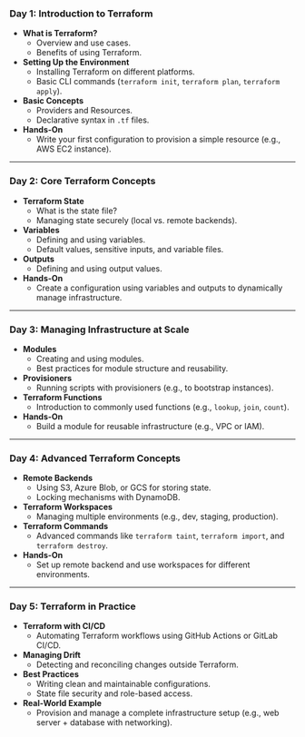 
### **Day 1: Introduction to Terraform**
- **What is Terraform?**
  - Overview and use cases.
  - Benefits of using Terraform.
- **Setting Up the Environment**
  - Installing Terraform on different platforms.
  - Basic CLI commands (`terraform init`, `terraform plan`, `terraform apply`).
- **Basic Concepts**
  - Providers and Resources.
  - Declarative syntax in `.tf` files.
- **Hands-On**
  - Write your first configuration to provision a simple resource (e.g., AWS EC2 instance).

---

### **Day 2: Core Terraform Concepts**
- **Terraform State**
  - What is the state file?
  - Managing state securely (local vs. remote backends).
- **Variables**
  - Defining and using variables.
  - Default values, sensitive inputs, and variable files.
- **Outputs**
  - Defining and using output values.
- **Hands-On**
  - Create a configuration using variables and outputs to dynamically manage infrastructure.

---

### **Day 3: Managing Infrastructure at Scale**
- **Modules**
  - Creating and using modules.
  - Best practices for module structure and reusability.
- **Provisioners**
  - Running scripts with provisioners (e.g., to bootstrap instances).
- **Terraform Functions**
  - Introduction to commonly used functions (e.g., `lookup`, `join`, `count`).
- **Hands-On**
  - Build a module for reusable infrastructure (e.g., VPC or IAM).

---

### **Day 4: Advanced Terraform Concepts**
- **Remote Backends**
  - Using S3, Azure Blob, or GCS for storing state.
  - Locking mechanisms with DynamoDB.
- **Terraform Workspaces**
  - Managing multiple environments (e.g., dev, staging, production).
- **Terraform Commands**
  - Advanced commands like `terraform taint`, `terraform import`, and `terraform destroy`.
- **Hands-On**
  - Set up remote backend and use workspaces for different environments.

---

### **Day 5: Terraform in Practice**
- **Terraform with CI/CD**
  - Automating Terraform workflows using GitHub Actions or GitLab CI/CD.
- **Managing Drift**
  - Detecting and reconciling changes outside Terraform.
- **Best Practices**
  - Writing clean and maintainable configurations.
  - State file security and role-based access.
- **Real-World Example**
  - Provision and manage a complete infrastructure setup (e.g., web server + database with networking).
